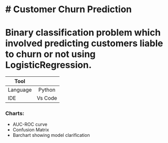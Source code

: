 # # Customer Churn Prediction

# Binary classification problem which involved predicting customers liable to churn or not using LogisticRegression.


| Tool  |                |
| ------------- |:-------------:|
| Language     | Python      |
| IDE      | Vs Code     |


### Charts:  
* AUC-ROC curve
* Confusion Matrix
* Barchart showing model clarification
